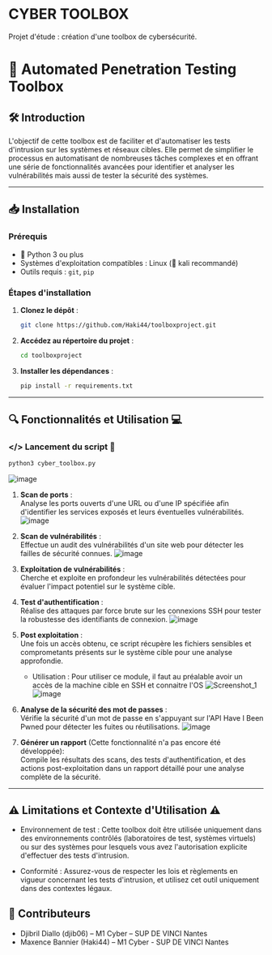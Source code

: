 # CYBER TOOLBOX
Projet d'étude : création d'une toolbox de cybersécurité.

# 🔐 Automated Penetration Testing Toolbox

## 🛠 Introduction

L'objectif de cette toolbox est de faciliter et d'automatiser les tests d'intrusion sur les systèmes et réseaux cibles. Elle permet de simplifier le processus en automatisant de nombreuses tâches complexes et en offrant une série de fonctionnalités avancées pour identifier et analyser les vulnérabilités mais aussi de tester la sécurité des systèmes.

---

## 📥 Installation

### Prérequis

- 🐍 Python 3 ou plus
- Systèmes d'exploitation compatibles : Linux (🐉 kali recommandé)
- Outils requis : `git`, `pip`

### Étapes d'installation

1. **Clonez le dépôt** :
   ```bash
   git clone https://github.com/Haki44/toolboxproject.git
2. **Accédez au répertoire du projet** :
   ```bash
   cd toolboxproject
3. **Installer les dépendances** :
   ```bash
   pip install -r requirements.txt

---

## 🔍 Fonctionnalités et Utilisation 💻

### </> Lancement du script 📄
   ```bash
   python3 cyber_toolbox.py
   ```
![image](https://github.com/user-attachments/assets/64b0d59d-95d0-499d-963e-4507a8314065)

1. **Scan de ports** :  
   Analyse les ports ouverts d'une URL ou d'une IP spécifiée afin d'identifier les services exposés et leurs éventuelles vulnérabilités.
   ![image](https://github.com/user-attachments/assets/b812cf70-1b9d-4a38-8cf7-145edc3f716e)

2. **Scan de vulnérabilités** :  
   Effectue un audit des vulnérabilités d'un site web pour détecter les failles de sécurité connues.
   ![image](https://github.com/user-attachments/assets/9ed90a23-428c-40a6-82d9-ce8a48740531)
   
3. **Exploitation de vulnérabilités** :  
   Cherche et exploite en profondeur les vulnérabilités détectées pour évaluer l'impact potentiel sur le système cible.
   
4. **Test d'authentification** :  
   Réalise des attaques par force brute sur les connexions SSH pour tester la robustesse des identifiants de connexion.
   ![image](https://github.com/user-attachments/assets/eae19e58-a0c5-42a9-a871-31615d887f3b)

5. **Post exploitation** :  
   Une fois un accès obtenu, ce script récupère les fichiers sensibles et comprometants présents sur le système cible pour une analyse approfondie.

   - Utilisation : Pour utiliser ce module, il faut au préalable avoir un accès de la machine cible en SSH et connaitre l'OS
   ![Screenshot_1](https://github.com/user-attachments/assets/286c2167-45ee-41e7-afc4-18908ae830de)
   ![image](https://github.com/user-attachments/assets/31636acb-1ba4-483f-9ccc-a1d5cd994c2b)

6. **Analyse de la sécurité des mot de passes** :  
   Vérifie la sécurité d'un mot de passe en s'appuyant sur l'API Have I Been Pwned pour détecter les fuites ou réutilisations.
   ![image](https://github.com/user-attachments/assets/41aabe17-0874-41df-85a9-65e77ecfd511)

7. **Générer un rapport** (Cette fonctionnalité n'a pas encore été développée):  
   Compile les résultats des scans, des tests d'authentification, et des actions post-exploitation dans un rapport détaillé pour une analyse complète de la sécurité.
   
---

## ⚠️ Limitations et Contexte d'Utilisation ⚠️

- Environnement de test : Cette toolbox doit être utilisée uniquement dans des environnements contrôlés (laboratoires de test, systèmes virtuels) ou sur des systèmes pour lesquels vous avez l'autorisation explicite d'effectuer des tests d'intrusion.

- Conformité : Assurez-vous de respecter les lois et règlements en vigueur concernant les tests d'intrusion, et utilisez cet outil uniquement dans des contextes légaux.

## 👥 Contributeurs
- Djibril Diallo (djib06) – M1 Cyber – SUP DE VINCI Nantes
- Maxence Bannier (Haki44) – M1 Cyber - SUP DE VINCI Nantes












